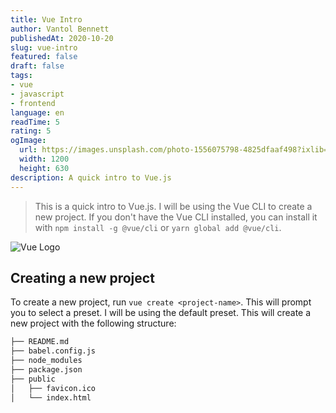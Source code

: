 ```yaml
---
title: Vue Intro
author: Vantol Bennett
publishedAt: 2020-10-20
slug: vue-intro
featured: false
draft: false
tags:
- vue
- javascript
- frontend
language: en
readTime: 5
rating: 5
ogImage:
  url: https://images.unsplash.com/photo-1556075798-4825dfaaf498?ixlib=rb-4.0.3&ixid=M3wxMjA3fDB8MHxwaG90by1wYWdlfHx8fGVufDB8fHx8fA%3D%3D&auto=format&fit=crop&w=1476&q=80
  width: 1200
  height: 630
description: A quick intro to Vue.js
---
```


> This is a quick intro to Vue.js. I will be using the Vue CLI to create a new project. If you don't have the Vue CLI installed, you can install it with `npm install -g @vue/cli` or `yarn global add @vue/cli`.


![Vue Logo](https://user-images.githubusercontent.com/499550/93624428-53932780-f9ae-11ea-8d16-af949e16a09f.png)

## Creating a new project

To create a new project, run `vue create <project-name>`. This will prompt you to select a preset. I will be using the default preset. This will create a new project with the following structure:

```bash
├── README.md
├── babel.config.js
├── node_modules
├── package.json
├── public
│   ├── favicon.ico
│   └── index.html



